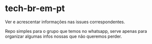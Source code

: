 # tech-br-em-pt

Ver e acrescentar informações nas issues correspondentes. 

Repo simples para o grupo que temos no whatsapp, serve apenas para organizar algumas infos nossas que não queremos perder.

